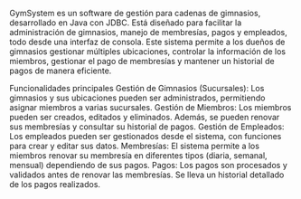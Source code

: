 GymSystem es un software de gestión para cadenas de gimnasios, desarrollado en Java con JDBC. Está diseñado para facilitar la administración de gimnasios, manejo de membresías, pagos y empleados, todo desde una interfaz de consola. Este sistema permite a los dueños de gimnasios gestionar múltiples ubicaciones, controlar la información de los miembros, gestionar el pago de membresías y mantener un historial de pagos de manera eficiente.

Funcionalidades principales
Gestión de Gimnasios (Sucursales): Los gimnasios y sus ubicaciones pueden ser administrados, permitiendo asignar miembros a varias sucursales.
Gestión de Miembros: Los miembros pueden ser creados, editados y eliminados. Además, se pueden renovar sus membresías y consultar su historial de pagos.
Gestión de Empleados: Los empleados pueden ser gestionados desde el sistema, con funciones para crear y editar sus datos.
Membresías: El sistema permite a los miembros renovar su membresía en diferentes tipos (diaria, semanal, mensual) dependiendo de sus pagos.
Pagos: Los pagos son procesados y validados antes de renovar las membresías. Se lleva un historial detallado de los pagos realizados.
